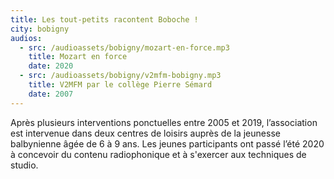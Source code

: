 ```yaml
---
title: Les tout-petits racontent Boboche !
city: bobigny
audios:
  - src: /audioassets/bobigny/mozart-en-force.mp3
    title: Mozart en force
    date: 2020
  - src: /audioassets/bobigny/v2mfm-bobigny.mp3
    title: V2MFM par le collège Pierre Sémard
    date: 2007
---
```


Après plusieurs interventions ponctuelles entre 2005 et 2019, l’association est intervenue dans deux centres de loisirs auprès de la jeunesse balbynienne âgée de 6 à 9 ans. Les jeunes participants ont passé l’été 2020 à concevoir du contenu radiophonique et à s'exercer aux techniques de studio.
